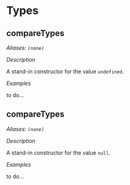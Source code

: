 # Types

## compareTypes

_Aliases: `(none)`_

_Description_

A stand-in constructor for the value `undefined`.

_Examples_

to do...
## compareTypes

_Aliases: `(none)`_

_Description_

A stand-in constructor for the value `null`.

_Examples_

to do...